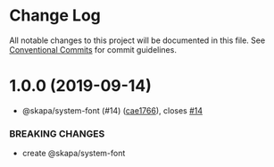 # Change Log

All notable changes to this project will be documented in this file.
See [Conventional Commits](https://conventionalcommits.org) for commit guidelines.

# 1.0.0 (2019-09-14)

- @skapa/system-font (#14) ([cae1766](https://github.com/christoferolaison/skapa/commit/cae1766)), closes [#14](https://github.com/christoferolaison/skapa/issues/14)

### BREAKING CHANGES

- create @skapa/system-font

